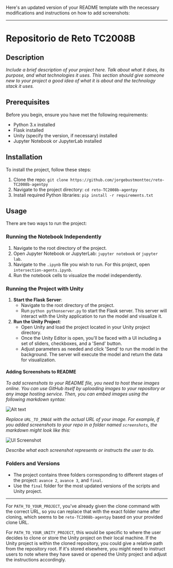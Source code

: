 Here's an updated version of your README template with the necessary modifications and instructions on how to add screenshots:

---

# Repositorio de Reto TC2008B

## Description

_Include a brief description of your project here. Talk about what it does, its purpose, and what technologies it uses. This section should give someone new to your project a good idea of what it is about and the technology stack it uses._

## Prerequisites

Before you begin, ensure you have met the following requirements:

- Python 3.x installed
- Flask installed
- Unity (specify the version, if necessary) installed
- Jupyter Notebook or JupyterLab installed

## Installation

To install the project, follow these steps:

1. Clone the repo: `git clone https://github.com/jorgebustmonttec/reto-TC2008b-agentpy`
2. Navigate to the project directory: `cd reto-TC2008b-agentpy`
3. Install required Python libraries: `pip install -r requirements.txt`

## Usage

There are two ways to run the project:

### Running the Notebook Independently

1. Navigate to the root directory of the project.
2. Open Jupyter Notebook or JupyterLab: `jupyter notebook` or `jupyter lab`.
3. Navigate to the `.ipynb` file you wish to run. For this project, open `intersection-agents.ipynb`.
4. Run the notebook cells to visualize the model independently.

### Running the Project with Unity

1. **Start the Flask Server**:
   - Navigate to the root directory of the project.
   - Run `python pythonserver.py` to start the Flask server. This server will interact with the Unity application to run the model and visualize it.
2. **Run the Unity Project**:
   - Open Unity and load the project located in your Unity project directory.
   - Once the Unity Editor is open, you'll be faced with a UI including a set of sliders, checkboxes, and a 'Send' button.
   - Adjust parameters as needed and click 'Send' to run the model in the background. The server will execute the model and return the data for visualization.

#### Adding Screenshots to README

_To add screenshots to your README file, you need to host these images online. You can use GitHub itself by uploading images to your repository or any image hosting service. Then, you can embed images using the following markdown syntax:_

![Alt text](https://pasteboard.co/BTp2nB5DgGrh.png "Optional title")

_Replace `URL_TO_IMAGE` with the actual URL of your image. For example, if you added screenshots to your repo in a folder named `screenshots`, the markdown might look like this:_

![UI Screenshot](https://pasteboard.co/StXlLOjKvIpo.png "UI Screenshot")

_Describe what each screenshot represents or instructs the user to do._

### Folders and Versions

- The project contains three folders corresponding to different stages of the project: `avance 2`, `avance 3`, and `final`.
- Use the `final` folder for the most updated versions of the scripts and Unity project.

---

For `PATH_TO_YOUR_PROJECT`, you've already given the clone command with the correct URL, so you can replace that with the exact folder name after cloning, which seems to be `reto-TC2008b-agentpy` based on your provided clone URL.

For `PATH_TO_YOUR_UNITY_PROJECT`, this would be specific to where the user decides to clone or store the Unity project on their local machine. If the Unity project is within the cloned repository, you could give a relative path from the repository root. If it's stored elsewhere, you might need to instruct users to note where they have saved or opened the Unity project and adjust the instructions accordingly.
